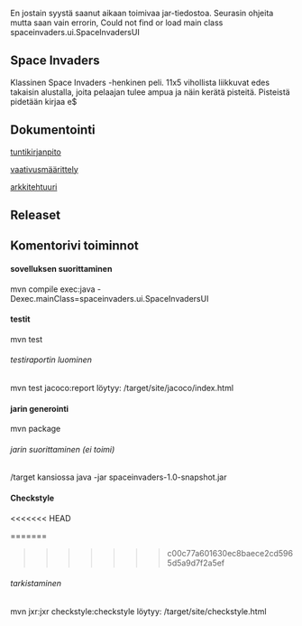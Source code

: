 En jostain syystä saanut aikaan toimivaa jar-tiedostoa. Seurasin ohjeita mutta saan vain errorin, Could not find or load main class spaceinvaders.ui.SpaceInvadersUI


## Space Invaders
Klassinen Space Invaders -henkinen peli. 11x5 vihollista liikkuvat edes takaisin alustalla, joita pelaajan tulee ampua ja näin kerätä pisteitä. Pisteistä pidetään 
kirjaa e$

## Dokumentointi
[tuntikirjanpito](https://github.com/sapetus/otm-harjoitustyo/blob/master/dokumentointi/tyoaikakirjanpito.md)

[vaativusmäärittely](https://github.com/sapetus/otm-harjoitustyo/blob/master/dokumentointi/vaatimusmaarittely.md)

[arkkitehtuuri](https://github.com/sapetus/otm-harjoitustyo/blob/master/dokumentointi/arkkitehtuuri.md)

## Releaset


## Komentorivi toiminnot
#### sovelluksen suorittaminen
mvn compile exec:java -Dexec.mainClass=spaceinvaders.ui.SpaceInvadersUI
#### testit
mvn test
###### testiraportin luominen
mvn test jacoco:report
löytyy: /target/site/jacoco/index.html
#### jarin generointi
mvn package
###### jarin suorittaminen (ei toimi)
/target kansiossa java -jar spaceinvaders-1.0-snapshot.jar
#### Checkstyle
<<<<<<< HEAD

=======
>>>>>>> c00c77a601630ec8baece2cd5965d5a9d7f2a5ef
###### tarkistaminen
mvn jxr:jxr checkstyle:checkstyle
löytyy: /target/site/checkstyle.html

